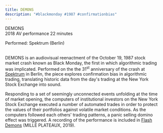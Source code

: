 ```yaml
---
title: DEMONS
description: "#blackmonday #1987 #confirmationbias"
---
```


DEMONS<span class="dc-hide-on-large"><br>2018</span>
AV performance
22 minutes

Performed: Spektrum (Berlin)<span class="dc-hide-on-large"><br><br></span>

DEMONS is an audiovisual reenactment of the October 19, 1987 stock market crash known as Black Monday, the first in which algorithmic trading was implicated. Performed on the the 31<sup>st</sup> anniversary of the crash at <a href="https://radicalnetworks.org/archives/2018/participants/network-ensemble/" target="_blank">Spektrum</a> in Berlin, the piece explores confirmation bias in algorithmic trading, translating historic data from the day's trading at the New York Stock Exchange into sound.

Responding to a set of seemingly unconnected events unfolding at the time of market opening, the computers of institutional investors on the New York Stock Exchange executed a number of automated trades in order to protect the values of their portfolios against volatile market conditions. As the computers followed each others' trading patterns, a panic selling domino effect was triggered. A recording of the performance is included in <a href="https://forceincmilleplateaux.bandcamp.com/album/flash-demons" target="_blank">Flash Demons</a> (MILLE PLATEAUX, 2019).
